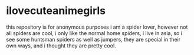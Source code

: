 # ilovecuteanimegirls
this repository is for anonymous purposes
i am a spider lover, however not all spiders are cool, i only like the normal home spiders, i live in asia, so i see some huntsman spiders as well as jumpers, they are special in their own ways, and i thought they are pretty cool.
